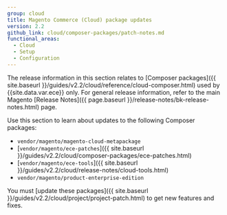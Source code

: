 ```yaml
---
group: cloud
title: Magento Commerce (Cloud) package updates
version: 2.2
github_link: cloud/composer-packages/patch-notes.md
functional_areas:
  - Cloud
  - Setup
  - Configuration
---
```


The release information in this section relates to [Composer packages]({{ site.baseurl }}/guides/v2.2/cloud/reference/cloud-composer.html) used by {{site.data.var.ece}} only. For general release information, refer to the main Magento [Release Notes]({{ page.baseurl }}/release-notes/bk-release-notes.html) page.

Use this section to learn about updates to the following Composer packages:

-   `vendor/magento/magento-cloud-metapackage`
-   [`vendor/magento/ece-patches`]({{ site.baseurl }}/guides/v2.2/cloud/composer-packages/ece-patches.html)
-   [`vendor/magento/ece-tools`]({{ site.baseurl }}/guides/v2.2/cloud/release-notes/cloud-tools.html)
-   `vendor/magento/product-enterprise-edition`

<div class="bs-callout bs-callout-info" id="info" markdown="1">
You must [update these packages]({{ site.baseurl }}/guides/v2.2/cloud/project/project-patch.html) to get new features and fixes.
</div>
